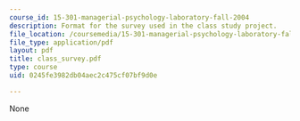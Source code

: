 ```yaml
---
course_id: 15-301-managerial-psychology-laboratory-fall-2004
description: Format for the survey used in the class study project.
file_location: /coursemedia/15-301-managerial-psychology-laboratory-fall-2004/0245fe3982db04aec2c475cf07bf9d0e_class_survey.pdf
file_type: application/pdf
layout: pdf
title: class_survey.pdf
type: course
uid: 0245fe3982db04aec2c475cf07bf9d0e

---
```

None